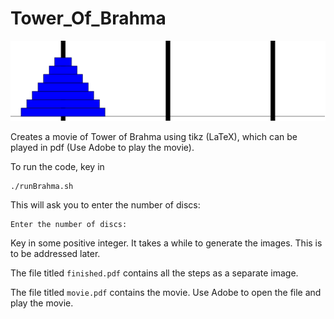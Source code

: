 Tower_Of_Brahma
===============

[![ScreenShot](https://raw.githubusercontent.com/sivaramambikasaran/Tower_Of_Brahma/master/sampleImage.png)](https://vimeo.com/108663410)

Creates a movie of Tower of Brahma using tikz (LaTeX), which can be played in pdf (Use Adobe to play the movie).

To run the code, key in

	./runBrahma.sh

This will ask you to enter the number of discs:

	Enter the number of discs: 

Key in some positive integer. It takes a while to generate the images. This is to be addressed later.

The file titled `finished.pdf` contains all the steps as a separate image.

The file titled `movie.pdf` contains the movie. Use Adobe to open the file and play the movie.